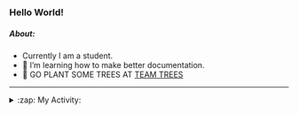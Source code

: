 ### Hello World!

##### About:
- Currently I am a student.
- 🌱 I’m learning how to make better documentation.
- 🌱 GO PLANT SOME TREES AT [TEAM TREES](https://teamtrees.org/)

---
<details>
  <summary>:zap: My Activity:</summary>
  
<!--START_SECTION:waka-->
![Code Time](http://img.shields.io/badge/Code%20Time-1%2C171%20hrs%2027%20mins-blue)

**I'm a Night 🦉** 

```text
🌞 Morning                1907 commits        ███░░░░░░░░░░░░░░░░░░░░░░   10.11 % 
🌆 Daytime                6409 commits        ████████░░░░░░░░░░░░░░░░░   33.98 % 
🌃 Evening                5390 commits        ███████░░░░░░░░░░░░░░░░░░   28.57 % 
🌙 Night                  5157 commits        ███████░░░░░░░░░░░░░░░░░░   27.34 % 
```
📅 **I'm Most Productive on Wednesday** 

```text
Monday                   2653 commits        ████░░░░░░░░░░░░░░░░░░░░░   14.06 % 
Tuesday                  2579 commits        ███░░░░░░░░░░░░░░░░░░░░░░   13.67 % 
Wednesday                4407 commits        ██████░░░░░░░░░░░░░░░░░░░   23.36 % 
Thursday                 2438 commits        ███░░░░░░░░░░░░░░░░░░░░░░   12.92 % 
Friday                   1967 commits        ███░░░░░░░░░░░░░░░░░░░░░░   10.43 % 
Saturday                 1654 commits        ██░░░░░░░░░░░░░░░░░░░░░░░   08.77 % 
Sunday                   3165 commits        ████░░░░░░░░░░░░░░░░░░░░░   16.78 % 
```


📊 **This Week I Spent My Time On** 

```text
🔥 Editors: 
IntelliJ                 3 hrs 56 mins       █████████████░░░░░░░░░░░░   53.80 % 
VS Code                  3 hrs 23 mins       ████████████░░░░░░░░░░░░░   46.20 % 

🐱‍💻 Projects: 
intro                    3 hrs 48 mins       █████████████░░░░░░░░░░░░   52.04 % 
iris-flower-ml           3 hrs 23 mins       ████████████░░░░░░░░░░░░░   46.20 % 
android-demo             7 mins              ░░░░░░░░░░░░░░░░░░░░░░░░░   01.76 % 
Unknown Project          0 secs              ░░░░░░░░░░░░░░░░░░░░░░░░░   00.00 % 
```


 Last Updated on 27/08/2023 20:11:53 UTC
<!--END_SECTION:waka-->
</details>
